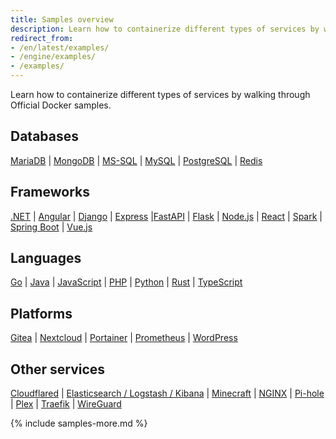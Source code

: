 ```yaml
---
title: Samples overview
description: Learn how to containerize different types of services by walking through Official Docker samples.
redirect_from:
- /en/latest/examples/
- /engine/examples/
- /examples/
---
```


Learn how to containerize different types of services by walking through Official Docker samples.

## Databases
[MariaDB](../samples/mariadb.md) \| [MongoDB](../samples/mongodb.md) \| [MS-SQL](../samples/ms-sql.md) \| [MySQL](../samples/mysql.md) \| [PostgreSQL](../samples/postgres.md) \| [Redis](../samples/redis.md)

## Frameworks
[.NET](../samples/dotnet.md) \| [Angular](../samples/angular.md) \| [Django](../samples/django-sample.md) \| [Express](../samples/express.md) \|[FastAPI](../samples/fastapi.md) \| [Flask](../samples/flask.md) \| [Node.js](../samples/nodejs.md) \| [React](../samples/react.md) \| [Spark](../samples/spark.md) \| [Spring Boot](../samples/spring.md) \| [Vue.js](../samples/vuejs.md)

## Languages
[Go](../samples/go.md) \| [Java](../samples/java.md) \| [JavaScript](../samples/javascript.md) \| [PHP](../samples/php.md) \| [Python](../samples/python.md) \| [Rust](../samples/rust.md) \| [TypeScript](../samples/typescript.md)

## Platforms
[Gitea](../samples/gitea.md) \| [Nextcloud](../samples/nextcloud.md) \| [Portainer](../samples/portainer.md) \|  [Prometheus](../samples/prometheus.md) \| [WordPress](../samples/wordpress-sample.md)

## Other services
[Cloudflared](../samples/cloudflared.md) \| [Elasticsearch / Logstash / Kibana](../samples/elasticsearch.md) \| [Minecraft](../samples/minecraft.md) \| [NGINX](../samples/nginx.md) \| [Pi-hole](../samples/pi-hole.md) \| [Plex](../samples/plex.md) \| [Traefik](../samples/traefik.md) \| [WireGuard](../samples/wireguard.md)

{% include samples-more.md %}
